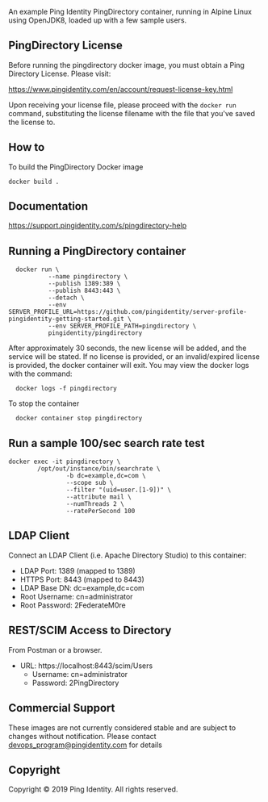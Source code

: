 An example Ping Identity PingDirectory container, running in Alpine Linux using OpenJDK8, loaded up with a few sample users.

## PingDirectory License
Before running the pingdirectory docker image, you must obtain a Ping Directory License.  Please visit:

   https://www.pingidentity.com/en/account/request-license-key.html

Upon receiving your license file, please proceed with the ```docker run``` command, substituting the license filename with the file that you've saved the license to.

## How to
To build the PingDirectory Docker image
```
docker build .
```

## Documentation
https://support.pingidentity.com/s/pingdirectory-help

## Running a PingDirectory container

```
  docker run \
           --name pingdirectory \
           --publish 1389:389 \
           --publish 8443:443 \
           --detach \
           --env SERVER_PROFILE_URL=https://github.com/pingidentity/server-profile-pingidentity-getting-started.git \
           --env SERVER_PROFILE_PATH=pingdirectory \
           pingidentity/pingdirectory
```
After approximately 30 seconds, the new license will be added, and the service will be stated.  If no license is provided, or an invalid/expired license is provided, the docker container will exit.  You may view the docker logs with the command:

```
  docker logs -f pingdirectory
```

To stop the container

```
  docker container stop pingdirectory
```

## Run a sample 100/sec search rate test

```
docker exec -it pingdirectory \
        /opt/out/instance/bin/searchrate \
                -b dc=example,dc=com \
                --scope sub \
                --filter "(uid=user.[1-9])" \
                --attribute mail \
                --numThreads 2 \
                --ratePerSecond 100
```

## LDAP Client
Connect an LDAP Client (i.e. Apache Directory Studio) to this container:

* LDAP Port: 1389 (mapped to 1389)
* HTTPS Port: 8443 (mapped to 8443)
* LDAP Base DN: dc=example,dc=com
* Root Username: cn=administrator
* Root Password: 2FederateM0re

## REST/SCIM Access to Directory
From Postman or a browser.

* URL: https://localhost:8443/scim/Users
  * Username: cn=administrator
  * Password: 2PingDirectory

## Commercial Support
These images are not currently considered stable and are subject to changes without notification.
Please contact devops_program@pingidentity.com for details

## Copyright
Copyright © 2019 Ping Identity. All rights reserved.